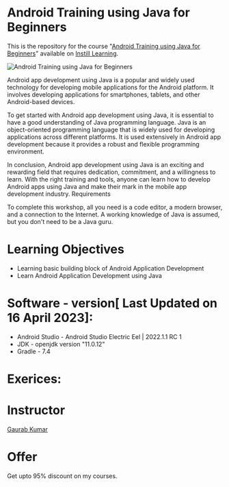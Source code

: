 # Android Training using Java for Beginners
This is the repository for the course "[Android Training using Java for Beginners](https://www.instilllearning.com/courses/android-training-using-java)" available on [Instill Learning](https://www.instilllearning.com/courses/android-training-using-java). 

![Android Training using Java for Beginners](https://s3.us-east-1.amazonaws.com/contents.newzenler.com/1433/library/android-training-java643641649c99a_lg.png)

Android app development using Java is a popular and widely used technology for developing mobile applications for the Android platform. It involves developing applications for smartphones, tablets, and other Android-based devices. 

To get started with Android app development using Java, it is essential to have a good understanding of Java programming language. Java is an object-oriented programming language that is widely used for developing applications across different platforms. It is used extensively in Android app development because it provides a robust and flexible programming environment. 

In conclusion, Android app development using Java is an exciting and rewarding field that requires dedication, commitment, and a willingness to learn. With the right training and tools, anyone can learn how to develop Android apps using Java and make their mark in the mobile app development industry.
Requirements

To complete this workshop, all you need is a code editor, a modern browser, and a connection to the Internet. 
A working knowledge of Java is assumed, but you don't need to be a Java guru.

# Learning Objectives
* Learning basic building block of Android Application Development
* Learn Android Application Development using Java

# Software - version[ Last Updated on 16 April 2023]:
* Android Studio - Android Studio Electric Eel | 2022.1.1 RC 1
* JDK - openjdk version "11.0.12"
* Gradle - 7.4

# Exerices:


# Instructor
[Gaurab Kumar](https://www.linkedin.com/in/progaurab)

# Offer
Get upto 95% discount on my courses.
